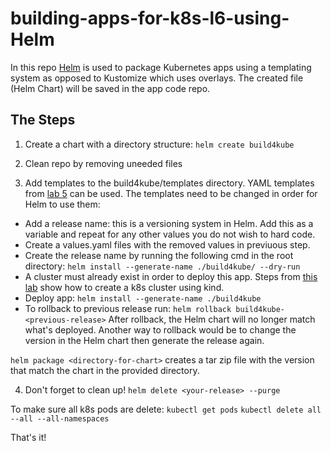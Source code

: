 # building-apps-for-k8s-l6-using-Helm

In this repo [Helm](https://helm.sh/) is used to package Kubernetes apps using a templating system as opposed to Kustomize which uses overlays.
The created file (Helm Chart) will be saved in the app code repo.

## The Steps
1. Create a chart with a directory structure:
	`helm create build4kube`

2. Clean repo by removing uneeded files

3. Add templates to the build4kube/templates directory. YAML templates from [lab 5](https://github.com/Fabr1ce/building-apps-for-k8s-l5-using-Kustomize) can be used.
The templates need to be changed in order for Helm to use them:
- Add a release name: this is a versioning system in Helm. Add this as a variable and repeat for any other values you do not wish to hard code.
- Create a values.yaml files with the removed values in previuous step.
- Create the release name by running the following cmd in the root directory:
	`helm install --generate-name ./build4kube/ --dry-run`
- A cluster must already exist in order to deploy this app. Steps from [this lab](https://github.com/Fabr1ce/building-apps-for-k8s-l4-using-Kind) show how to create a k8s cluster using  kind. 
- Deploy app: 
	`helm install --generate-name ./build4kube`
- To rollback to previous release run: 
	`helm rollback build4kube-<previous-release>`
After rollback, the Helm chart will no longer match what's deployed. Another way to rollback would be to change the version in the Helm chart then generate the release again.

`helm package <directory-for-chart>` creates a tar zip file with the version that match the chart in the provided directory. 

4. Don't forget to clean up!
	`helm delete <your-release> --purge`

To make sure all k8s pods are delete:
	`kubectl get pods`
        `kubectl delete all --all --all-namespaces`
	
That's it!
